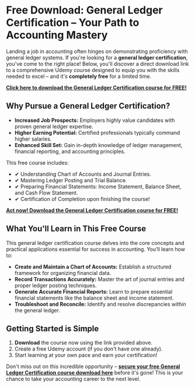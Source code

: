 # Free Download: General Ledger Certification – Your Path to Accounting Mastery

Landing a job in accounting often hinges on demonstrating proficiency with general ledger systems. If you're looking for a **general ledger certification**, you've come to the right place! Below, you'll discover a direct download link to a comprehensive Udemy course designed to equip you with the skills needed to excel – and it's **completely free** for a limited time.

[**Click here to download the General Ledger Certification course for FREE!**](https://udemywork.com/general-ledger-certification)

## Why Pursue a General Ledger Certification?

*   **Increased Job Prospects:** Employers highly value candidates with proven general ledger expertise.
*   **Higher Earning Potential:** Certified professionals typically command higher salaries.
*   **Enhanced Skill Set:** Gain in-depth knowledge of ledger management, financial reporting, and accounting principles.

This free course includes:

*   ✔ Understanding Chart of Accounts and Journal Entries.
*   ✔ Mastering Ledger Posting and Trial Balance.
*   ✔ Preparing Financial Statements: Income Statement, Balance Sheet, and Cash Flow Statement.
*   ✔ Certification of Completion upon finishing the course!

[**Act now! Download the General Ledger Certification course for FREE!**](https://udemywork.com/general-ledger-certification)

## What You'll Learn in This Free Course

This general ledger certification course delves into the core concepts and practical applications essential for success in accounting. You’ll learn how to:

*   **Create and Maintain a Chart of Accounts:** Establish a structured framework for organizing financial data.
*   **Record Transactions Accurately:** Master the art of journal entries and proper ledger posting techniques.
*   **Generate Accurate Financial Reports:** Learn to prepare essential financial statements like the balance sheet and income statement.
*   **Troubleshoot and Reconcile:** Identify and resolve discrepancies within the general ledger.

## Getting Started is Simple

1.  **Download** the course now using the link provided above.
2.  Create a free Udemy account (if you don't have one already).
3.  Start learning at your own pace and earn your certification!

Don't miss out on this incredible opportunity – **[secure your free General Ledger Certification course download here](https://udemywork.com/general-ledger-certification)** before it's gone! This is your chance to take your accounting career to the next level.
